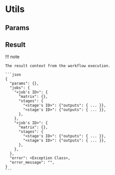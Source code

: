 # Utils

## Params

## Result

!!! note

    The result context from the workflow execution.

    ```json
    {
      "params": {},
      "jobs": {
        "<job's ID>": {
          "matrix": {},
          "stages": {
            "<stage's ID>": {"outputs": { ... }},
            "<stage's ID>": {"outputs": { ... }},
          },
        },
        "<job's ID>": {
          "matrix": {},
          "stages": {
            "<stage's ID>": {"outputs": { ... }},
            "<stage's ID>": {"outputs": { ... }},
          },
        },
      },
      "error": <Exception Class>,
      "error_message": "",
    }
    ```
